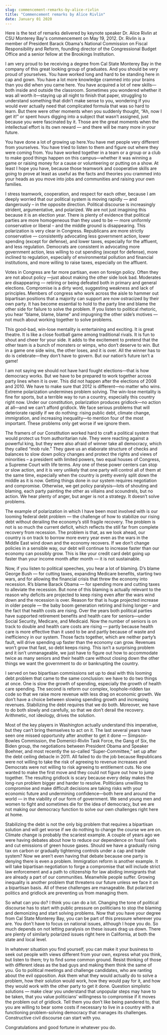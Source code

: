 ```yaml
---
slug: commencement-remarks-by-alice-rivlin
title: "Commencement remarks by Alice Rivlin"
date: January 01 2020
---
```


 
<p>
  Here is the text of remarks delivered by keynote speaker Dr. Alice Rivlin at
  CSU Monterey Bay's commencement on May 19, 2012. Dr. Rivlin is a member of
  President Barack Obama's National Commission on Fiscal Responsibility and
  Reform, founding director of the Congressional Budget Office and a senior
  fellow at the Brookings Institution.
</p>
<p>
  I am very proud to be receiving a degree from Cal State Monterey Bay in the
  company of this great looking group of graduates. And you should be very proud
  of yourselves. You have worked long and hard to be standing here in cap and
  gown. You have a lot more knowledge crammed into your brains than you did when
  you came here. You have acquired a lot of new skills—both inside and outside
  the classroom. Sometimes you wondered whether it was all worth it—staying up
  all night to finish that paper, struggling to understand something that didn’t
  make sense to you, wondering if you would ever actually need that complicated
  formula that was so hard to learn. But there were other moments when you
  suddenly thought, “Ah, now I get it!” or spent hours digging into a subject
  that wasn’t assigned, just because you were fascinated by it. Those are the
  great moments when the intellectual effort is its own reward — and there will
  be many more in your future.
</p>
<p>
  You have done a lot of growing up here.You have met people very different from
  yourselves. You have tried to listen to them and figure out where they were
  coming from. You have worked together in a team or a group or a club to make
  good things happen on this campus—whether it was winning a game or raising
  money for a cause or volunteering or putting on a show. At least I hope you
  have, because those teamwork and cooperative skills are going to prove at
  least as useful as the facts and theories you crammed into your heads as you
  move into jobs and communities and raising your own families.
</p>
<p>
  I stress teamwork, cooperation, and respect for each other, because I am
  deeply worried that our political system is moving rapidly — and dangerously –
  in the opposite direction. Political discourse is increasingly strident,
  argumentative, and polarized. We are not just imagining this because it is an
  election year. There is plenty of evidence that political parties are more
  homogeneous than they used to be — more uniformly conservative or liberal –
  and the middle ground is disappearing. This polarization is very clear in
  Congress. Republicans are more strictly conservative — consistently advocating
  less government action, lower spending (except for defense), and lower taxes,
  especially for the affluent, and less regulation. Democrats are consistent in
  advocating more government action, less willing to cut spending (except for
  defense), more inclined to regulation, especially of environmental pollution
  and financial institutions, and more willing to raise taxes, especially on the
  affluent.
</p>
<p>
  Votes in Congress are far more partisan, even on foreign policy. Often they
  are not about policy —just about making the other side look bad. Moderates are
  disappearing — retiring or being defeated both in primary and general
  elections. Compromise is a dirty word, suggesting weakness and lack of
  principles. Members of congress who work across the aisle to hammer out
  bipartisan positions that a majority can support are now ostracized by their
  own party. It has become essential to hold to the party line and blame the
  other side for failure to solve the problem. If you listen to political
  rhetoric, you hear “blame, blame, blame” and impugning the other side’s
  motives — not much about working together to solve problems.
</p>
<p>
  This good-bad, win-lose mentality is entertaining and exciting. It is great
  theatre. It is like a close football game among traditional rivals. It is fun
  to shout and cheer for your side. It adds to the excitement to pretend that
  the other team is a bunch of monsters or wimps, who don’t deserve to win. But
  in a game one side wins, the other loses, and it is over. All the winner has
  to do is celebrate—they don’t have to govern. But our nation’s future isn’t a
  game!
</p>
<p>
  I am not saying we should not have hard fought elections—that is how democracy
  works. But we have to be prepared to work together across party lines when it
  is over. This did not happen after the elections of 2008 and 2010. We have to
  make sure that 2012 is different—no matter who wins. Extreme polarization
  undermines problem solving. The win-lose mentality is fine for sports, but a
  terrible way to run a country, especially this country right now. Under our
  constitution, polarization produces gridlock—no action at all—and we can’t
  afford gridlock. We face serious problems that will deteriorate rapidly if we
  do nothing: rising public debt, climate change, immigration, and increasing
  inequality—to mention four of the most important. These problems only get
  worse if we ignore them.
</p>
<p>
  The framers of our Constitution worked hard to craft a political system that
  would protect us from authoritarian rule. They were reacting against a
  powerful king, but they were also afraid of winner take all democracy, which
  they called “mob rule.” They gave us an elaborate structure of checks and
  balances to slow down policy changes and protect the rights and views of
  minorities – a president with limited powers, two equal houses of Congress, a
  Supreme Court with life terms. Any one of these power centers can stop or slow
  action, and it is very unlikely that one party will control all of them at the
  same time, especially when the country is pretty evenly split down the middle
  as it is now. Getting things done in our system requires negotiation and
  compromise. Otherwise, we get policy paralysis—lots of shouting and blaming,
  each party painting the other as villains and scoundrels, but no action. We
  hear plenty of anger, but anger is not a strategy. It doesn’t solve problems.
</p>
<p>
  The example of polarization in which I have been most involved with is our
  looming federal debt problem — the challenge of how to stabilize our rising
  debt without derailing the economy’s still fragile recovery. The problem is
  not is so much the current deficit, which reflects the still far from complete
  recovery from recession. The problem is that, as we look ahead, our country is
  on track to borrow more every year even as the wars in the Middle East wind
  down and the economy recovers. If we don’t change policies in a sensible way,
  our debt will continue to increase faster than our economy can possibly grow.
  This is like your credit card debt going up faster than your income month
  after month — it is not sustainable.
</p>
<p>
  Now, if you listen to political speeches, you hear a lot of blaming. D’s blame
  George Bush — for cutting taxes, expanding Medicare benefits, starting two
  wars, and for allowing the financial crisis that threw the economy into
  recession. R’s blame Barack Obama — for spending more and cutting taxes to
  alleviate the recession. But none of this blaming is actually relevant to the
  reason why deficits are projected to keep rising even after the wars wind down
  and the recession is over. Reason for that is huge projected increase in older
  people — the baby boom generation retiring and living longer – and the fact
  that health costs are rising. Over the years both political parties have
  supported retirement benefits and health care for seniors—under Social
  Security, Medicare, and Medicaid. Now the number of seniors is on track to
  double and health care costs are rising — partly because health care is more
  effective than it used to be and partly because of waste and inefficiency in
  our system. Those facts together, which are neither party’s fault, will drive
  spending up faster than the economy can grow. Revenues won’t grow that fast,
  so debt keeps rising. This isn’t a surprising problem and it isn’t
  unmanageable, we just have to figure out how to accommodate twice as many
  seniors and their health care without closing down the other things we want
  the government to do or bankrupting the country.
</p>
<p>
  I served on two bipartisan commissions set up to deal with this looming debt
  problem that came to the same conclusion: we have to do two things at once.
  One is slow the growth of spending, especially the growth of health care
  spending. The second is reform our complex, loophole-ridden tax code so that
  we raise more revenue with less drag on economic growth. We don’t have a
  choice between slowing spending growth and increasing revenues. Stabilizing
  the debt requires that we do both. Moreover, we have to do both slowly and
  carefully, so that we don’t derail the recovery. Arithmetic, not ideology,
  drives the solution.
</p>
<p>
  Most of the key players in Washington actually understand this imperative, but
  they can’t bring themselves to act on it. The last several years have seen one
  missed opportunity after another to get it done — Simpson-Bowles Commission,
  the Domenici-Rivlin Task Force, the Gang of Six, the Biden group, the
  negotiations between President Obama and Speaker Boehner, and most recently
  the so-called “Super-Committee,” set up after the debt ceiling debacle in
  2011. All failed to do the job because Republicans were not willing to take
  the risk of agreeing to revenue increases and Democrats were not willing to
  risk agreeing to entitlement cuts. No one wanted to make the first move and
  they could not figure out how to jump together. The resulting gridlock is
  scary because every delay makes the long-run problem bigger and harder to
  resolve. Politicians unwilling to compromise and make difficult decisions are
  taking risks with your economic future and undermining confidence—both here
  and around the world — in the viability of our form of government. We send
  young men and women to fight and sometimes die for the idea of democracy, but
  we are not making our democracy function to solve our own challenges right
  here at home.
</p>
<p>
  Stabilizing the debt is not the only big problem that requires a bipartisan
  solution and will get worse if we do nothing to change the course we are on.
  Climate change is probably the scariest example. A couple of years ago we were
  having debates about how to reduce our dependence on fossil fuels and cut
  emissions of green house gases. Should we have a gradually rising tax on
  carbon or gradually tightening controls under a cap and trade system? Now we
  aren’t even having that debate because one party is denying there is even a
  problem. Immigration reform is another example. It will take bipartisan
  negotiation to forge a compromise that will include strict law enforcement and
  a path to citizenship for law abiding immigrants that are already a part of
  our communities. Meanwhile people suffer. Growing inequality is another
  problem that threatens our future unless we face it on a bipartisan basis. All
  of these challenges are manageable. But polarized politics and gridlock are
  preventing us from managing them.
</p>
<p>
  So what can you do? I think you can do a lot. Changing the tone of political
  discourse has to start with public pressure on politicians to stop the blaming
  and demonizing and start solving problems. Now that you have your degree from
  Cal State Monterey Bay, you can be part of this pressure wherever you are. You
  don’t have to focus on national issues, although I hope you do. So much
  depends on not letting paralysis on these issues drag us down. There are
  plenty of similarly polarized issues right here in California, at both the
  state and local level.
</p>
<p>
  In whatever situation you find yourself, you can make it your business to seek
  out people with views different from your own, express what you think, but
  listen to them; try to find some common ground. Resist thinking of those with
  different ideas as the bad guys and making them think the same of you. Go to
  political meetings and challenge candidates, who are ranting about the evil
  opposition. Ask them what they would actually do to solve a problem, how their
  solution would work, how they would pay for it, and how they would work with
  the other party to get it done. Question simplistic solutions — make clear you
  understand that unpopular steps may have to be taken, that you value
  politicians’ willingness to compromise if it moves the problem out of
  gridlock. Tell them you don’t like being pandered to, that you are willing to
  bear some costs if necessary to live in a country with a functioning
  problem-solving democracy that manages its challenges. Constructive civil
  discourse can start with you.
</p>
<p>Congratulations and good fortune in whatever you do.</p>
 
